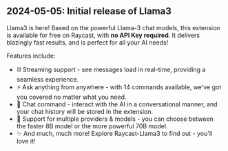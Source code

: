 ## 2024-05-05: Initial release of Llama3
Llama3 is here! Based on the powerful Llama-3 chat models, this extension is available for free on Raycast, with **no API Key required**.
It delivers blazingly fast results, and is perfect for all your AI needs!

Features include:
- ⛓️ Streaming support - see messages load in real-time, providing a seamless experience.
- ⚡ Ask anything from anywhere - with 14 commands available, we've got you covered no matter what you need.
- 💬 Chat command - interact with the AI in a conversational manner, and your chat history will be stored in the extension.
- 💪 Support for multiple providers & models - you can choose between the faster 8B model or the more powerful 70B model.
- ✨ And much, much more! Explore Raycast-Llama3 to find out - you'll love it!